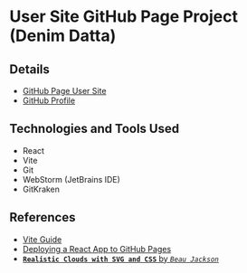 # User Site GitHub Page Project (Denim Datta)

## Details
* [GitHub Page User Site](https://denimdatta.github.io/)
* [GitHub Profile](https://github.com/denimdatta)


## Technologies and Tools Used
* React
* Vite
* Git
* WebStorm (JetBrains IDE)
* GitKraken

## References
* [Vite Guide](https://vite.dev/guide/)
* [Deploying a React App to GitHub Pages](https://github.com/gitname/react-gh-pages/blob/master/README.md)
* [**`Realistic Clouds with SVG and CSS`** by *`Beau Jackson`*](https://css-tricks.com/drawing-realistic-clouds-with-svg-and-css/)
